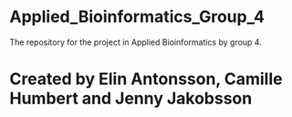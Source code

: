 # Applied_Bioinformatics_Group_4
The repository for the project in Applied Bioinformatics by group 4. 

# Created by Elin Antonsson, Camille Humbert and Jenny Jakobsson


